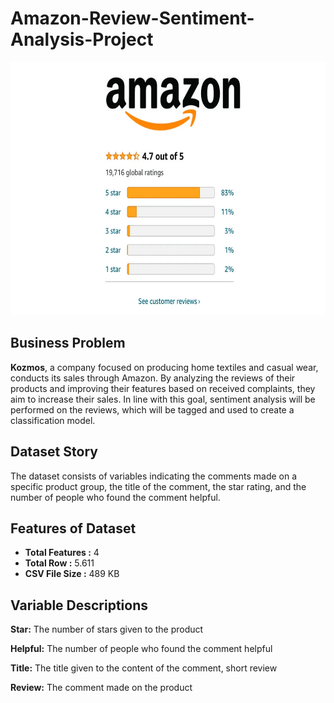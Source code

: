# Amazon-Review-Sentiment-Analysis-Project

<img src = "images/amazon_kozmos_review.png" style = "width:975px; height:405px"/> 

## Business Problem

**Kozmos**, a company focused on producing home textiles and casual wear, conducts its sales through Amazon. By analyzing the reviews of their products and improving their features based on received complaints, they aim to increase their sales. In line with this goal, sentiment analysis will be performed on the reviews, which will be tagged and used to create a classification model.

## Dataset Story

The dataset consists of variables indicating the comments made on a specific product group, the title of the comment, the star rating, and the number of people who found the comment helpful.

## Features of Dataset

- **Total Features :** 4
- **Total Row :** 5.611
- **CSV File Size :** 489 KB

## Variable Descriptions

**Star:** The number of stars given to the product

**Helpful:** The number of people who found the comment helpful

**Title:** The title given to the content of the comment, short review

**Review:** The comment made on the product
